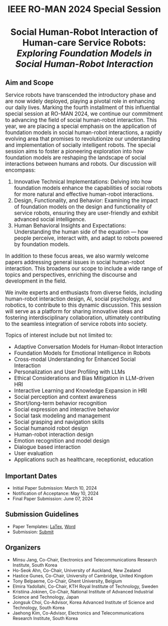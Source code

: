 # <p style="text-align: center;">IEEE RO-MAN 2024 Special Session</p>
# <p style="text-align: center;">Social Human-Robot Interaction of Human-care Service Robots: <br/> *Exploring Foundation Models in Social Human-Robot Interaction*</p>

## Aim and Scope

<span style="font-size:1.2em;">

Service robots have transcended the introductory phase and are now widely deployed, playing a pivotal role in enhancing our daily lives. Marking the fourth installment of this influential special session at RO-MAN 2024, we continue our commitment to advancing the field of social human-robot interaction. This year, we are placing a special emphasis on the application of foundation models in social human-robot interactions, a rapidly evolving area that promises to revolutionize our understanding and implementation of socially intelligent robots. The special session aims to foster a pioneering exploration into how foundation models are reshaping the landscape of social interactions between humans and robots. Our discussion will encompass:
1. Innovative Technical Implementations: Delving into how foundation models enhance the capabilities of social robots for more natural and effective human-robot interactions.
2. Design, Functionality, and Behavior: Examining the impact of foundation models on the design and functionality of service robots, ensuring they are user-friendly and exhibit advanced social intelligence.
3. Human Behavioral Insights and Expectations: Understanding the human side of the equation — how people perceive, interact with, and adapt to robots powered by foundation models.

In addition to these focus areas, we also warmly welcome papers addressing general issues in social human-robot interaction. This broadens our scope to include a wide range of topics and perspectives, enriching the discourse and development in the field.

We invite experts and enthusiasts from diverse fields, including human-robot interaction design, AI, social psychology, and robotics, to contribute to this dynamic discussion. This session will serve as a platform for sharing innovative ideas and fostering interdisciplinary collaboration, ultimately contributing to the seamless integration of service robots into society.

Topics of interest include but not limited to:
- Adaptive Conversation Models for Human-Robot Interaction
- Foundation Models for Emotional Intelligence in Robots
- Cross-modal Understanding for Enhanced Social Interaction
- Personalization and User Profiling with LLMs
- Ethical Considerations and Bias Mitigation in LLM-driven HRI
- Interactive Learning and Knowledge Expansion in HRI
- Social perception and context awareness
- Short/long-term behavior recognition
- Social expression and interactive behavior
- Social task modeling and management
- Social grasping and navigation skills
- Social humanoid robot design
- Human-robot interaction design
- Emotion recognition and model design
- Dialogue based interaction
- User evaluation
- Applications such as healthcare, receptionist, education
</span>

## Important Dates

- Initial Paper Submission: March 10, 2024
- Notification of Acceptance: May 10, 2024
- Final Paper Submission: June 07, 2024

## Submission Guidelines

- Paper Templates: [LaTex](https://ras.papercept.net/conferences/support/tex.php), [Word](https://ras.papercept.net/conferences/support/word.php)
- Submission: [Submit](https://ras.papercept.net/conferences/scripts/start.pl)

## Organizers

- Minsu Jang, Co-Chair, Electronics and Telecommunications Research Institute, South Korea
- Ho-Seok Ahn, Co-Chair, University of Auckland, New Zealand
- Hastice Gunes, Co-Chair, University of Cambridge, United Kingdom
- Tony Belpaeme, Co-Chair, Ghent University, Belgium
- Elmira Yadollahi, Co-Chair, KTH Royal Institute of Technology, Sweden
- Kristiina Jokinen, Co-Chair, National Institute of Advanced Industrial Science and Technology, Japan
- Jongsuk Choi, Co-Advisor, Korea Advanced Institute of Science and Technology, South Korea
- Jaehong Kim, Co-Advisor, Electronics and Telecommunications Research Institute, South Korea
